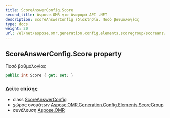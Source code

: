 ```yaml
---
title: ScoreAnswerConfig.Score
second_title: Aspose.OMR για Αναφορά API .NET
description: ScoreAnswerConfig ιδιοκτησία. Ποσό βαθμολογίας
type: docs
weight: 20
url: /el/net/aspose.omr.generation.config.elements.scoregroup/scoreanswerconfig/score/
---
```

## ScoreAnswerConfig.Score property

Ποσό βαθμολογίας

```csharp
public int Score { get; set; }
```

### Δείτε επίσης

* class [ScoreAnswerConfig](../)
* χώρος ονομάτων [Aspose.OMR.Generation.Config.Elements.ScoreGroup](../../scoreanswerconfig/)
* συνέλευση [Aspose.OMR](../../../)


